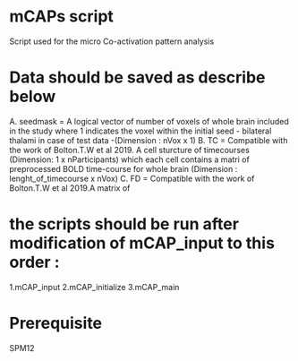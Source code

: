 # mCAPs script
Script used for the micro Co-activation pattern analysis
# Data should be saved as describe below 
A. seedmask = A logical vector of number of voxels of whole brain included in the study where 1 indicates the voxel within the initial seed -  bilateral thalami in case of test data -(Dimension : nVox x 1)
B. TC = Compatible with the work of Bolton.T.W et al 2019. A cell sturcture of timecourses (Dimension: 1 x nParticipants) which each cell contains a matri of preprocessed BOLD time-course for whole brain (Dimension : lenght_of_timecourse x nVox)
C. FD = Compatible with the work of Bolton.T.W et al 2019.A matrix of

# the scripts should be run after modification of mCAP_input to this order :
1.mCAP_input
2.mCAP_initialize
3.mCAP_main

# Prerequisite
SPM12
